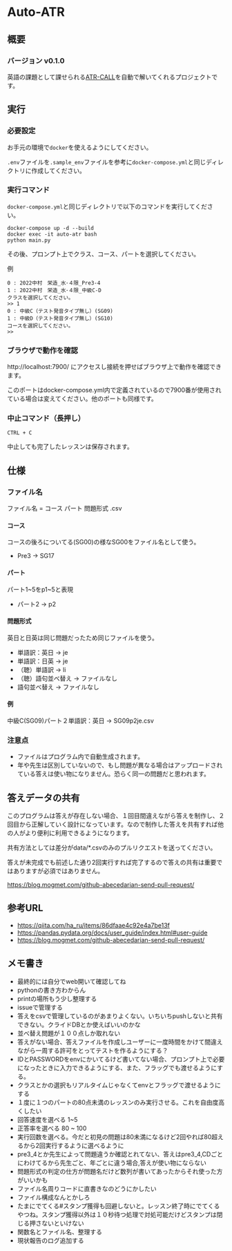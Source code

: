 # Auto-ATR

## 概要
### バージョン v0.1.0
英語の課題として課せられる[ATR-CALL](https://atr.meijo-u.net/)を自動で解いてくれるプロジェクトです。

## 実行

### 必要設定
お手元の環境で`docker`を使えるようにしてください。

`.env`ファイルを`.sample_env`ファイルを参考に`docker-compose.yml`と同じディレクトリに作成してください。

### 実行コマンド
`docker-compose.yml`と同じディレクトリで以下のコマンドを実行してください。
```
docker-compose up -d --build
docker exec -it auto-atr bash
python main.py
```
その後、プロンプト上でクラス、コース、パートを選択してください。

例
```
0 : 2022中村　栄造_水･４限_Pre3-4
1 : 2022中村　栄造_水･４限_中級C-D
クラスを選択してください。
>> 1
0 : 中級C（テスト発音タイプ無し）(SG09)
1 : 中級D（テスト発音タイプ無し）(SG10)
コースを選択してください。
>>
```

### ブラウザで動作を確認
http://localhost:7900/ にアクセスし接続を押せばブラウザ上で動作を確認できます。

このポートはdocker-compose.yml内で定義されているので7900番が使用されている場合は変えてください。他のポートも同様です。

### 中止コマンド（長押し）
```
CTRL + C 
```
中止しても完了したレッスンは保存されます。

## 仕様
### ファイル名
ファイル名 = コース パート 問題形式 .csv
#### コース
コースの後ろについてる(SG00)の様なSG00をファイル名として使う。
- Pre3 -> SG17
#### パート
パート1~5をp1~5と表現
- パート2 -> p2
#### 問題形式
英日と日英は同じ問題だったため同じファイルを使う。
- 単語訳：英日 -> je
- 単語訳：日英 -> je 
- （聴）単語訳 -> li
- （聴）語句並べ替え -> ファイルなし
- 語句並べ替え -> ファイルなし
#### 例
中級C(SG09)パート２単語訳：英日 -> SG09p2je.csv
### 注意点
- ファイルはプログラム内で自動生成されます。
- 年や先生は区別していないので、もし問題が異なる場合はアップロードされている答えは使い物になりません。恐らく同一の問題だと思われます。

## 答えデータの共有
このプログラムは答えが存在しない場合、１回目間違えながら答えを制作し、２回目から正解していく設計になっています。なので制作した答えを共有すれば他の人がより便利に利用できるようになります。

共有方法としては差分がdata/*.csvのみのプルリクエストを送ってください。

答えが未完成でも前述した通り2回実行すれば完了するので答えの共有は重要ではありますが必須ではありません。

https://blog.mogmet.com/github-abecedarian-send-pull-request/

## 参考URL
- https://qiita.com/ha_ru/items/86dfaae4c92e4a7be13f
- https://pandas.pydata.org/docs/user_guide/index.html#user-guide
- https://blog.mogmet.com/github-abecedarian-send-pull-request/

## メモ書き
- 最終的には自分でweb開いて確認してね
- pythonの書き方わからん
- printの場所もう少し整理する
- issueで管理する
- 答えをcsvで管理しているのがあまりよくない。いちいちpushしないと共有できない。クライドDBとか使えばいいのかな
- 並べ替え問題が１００点しか取れない
- 答えがない場合、答えファイルを作成しユーザーに一度時間をかけて間違えながら一周する許可をとってテストを作るようにする？
- IDとPASSWORDをenvにかいてるけど書いてない場合、プロンプト上で必要になったときに入力できるようにする、また、フラッグでも渡せるようにする。
- クラスとかの選択もリアルタイムじゃなくてenvとフラッグで渡せるようにする
- １度に１つのパートの80点未満のレッスンのみ実行させる。これを自由度高くしたい
- 回答速度を選べる 1~5
- 正答率を選べる 80 ~ 100
- 実行回数を選べる。今だと初見の問題は80未満になるけど2回やれば80超えるから2回実行するように選べるように
- pre3_4とか先生によって問題違うか確認とれてない、答えはpre3_4,CDごとにわけてるから先生ごと、年ごとに違う場合,答えが使い物にならない
- 問題形式の判定の仕方が問題名だけど数列が書いてあったからそれ使った方がいいかも
- ファイル名周りコードに直書きなのどうにかしたい
- ファイル構成なんとかしろ
- たまにでてくる#スタンプ獲得も回避しないと。レッスン終了時にでてくるやつね。スタンプ獲得以外は１０秒待つ処理で対処可能だけどスタンプは閉じる押さないといけない
- 関数名とファイル名、整理する
- 現状報告のログ追加する





                





